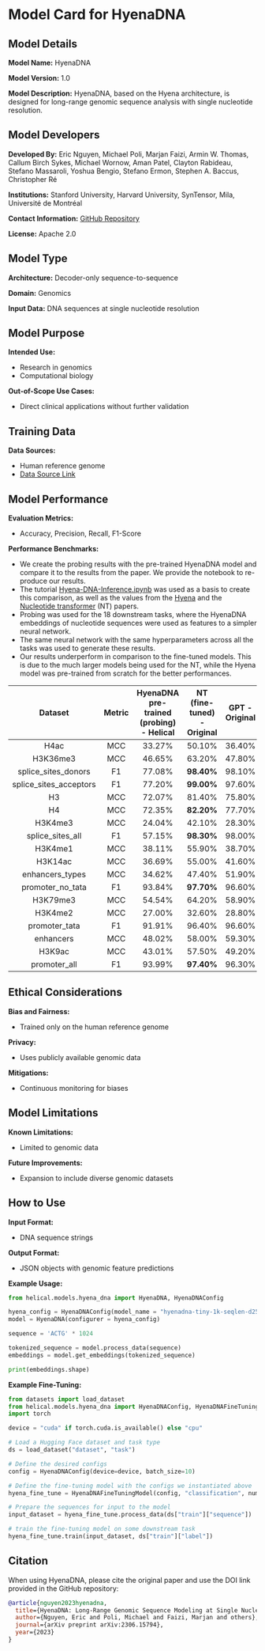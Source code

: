 # Model Card for HyenaDNA

## Model Details

**Model Name:** HyenaDNA

**Model Version:** 1.0

**Model Description:** HyenaDNA, based on the Hyena architecture, is designed for long-range genomic sequence analysis with single nucleotide resolution. 

## Model Developers

**Developed By:** Eric Nguyen, Michael Poli, Marjan Faizi, Armin W. Thomas, Callum Birch Sykes, Michael Wornow, Aman Patel, Clayton Rabideau, Stefano Massaroli, Yoshua Bengio, Stefano Ermon, Stephen A. Baccus, Christopher Ré

**Institutions:** Stanford University, Harvard University, SynTensor, Mila, Université de Montréal 

**Contact Information:** [GitHub Repository](https://github.com/HazyResearch/hyena-dna) 

**License:** Apache 2.0 

## Model Type

**Architecture:** Decoder-only sequence-to-sequence 

**Domain:** Genomics 

**Input Data:** DNA sequences at single nucleotide resolution 

## Model Purpose

**Intended Use:**  

- Research in genomics
- Computational biology

**Out-of-Scope Use Cases:**  

- Direct clinical applications without further validation

## Training Data

**Data Sources:**  

- Human reference genome  
- [Data Source Link](https://www.ncbi.nlm.nih.gov/assembly/GCF_000001405.26/)

## Model Performance

**Evaluation Metrics:**  

- Accuracy, Precision, Recall, F1-Score

**Performance Benchmarks:**  

- We create the probing results with the pre-trained HyenaDNA model and compare it to the results from the paper. We provide the notebook to re-produce our results.
- The tutorial [Hyena-DNA-Inference.ipynb](https://helical.readthedocs.io/en/latest/examples/notebooks/Hyena-DNA-Inference.html) was used as a basis to create this comparison, as well as the values from the [Hyena](https://arxiv.org/pdf/2306.15794) and the [Nucleotide transformer](https://www.biorxiv.org/content/10.1101/2023.01.11.523679v1.full.pdf) (NT) papers.
- Probing was used for the 18 downstream tasks, where the HyenaDNA embeddings of nucleotide sequences were used as features to a simpler neural network.
- The same neural network with the same hyperparameters across all the tasks was used to generate these results.
- Our results underperform in comparison to the fine-tuned models. This is due to the much larger models being used for the NT, while the Hyena model was pre-trained from scratch for the better performances. 


|Dataset       |Metric       |HyenaDNA pre-trained (probing) - Helical     |NT (fine-tuned) - Original          |GPT - Original        |HyenaDNA pretrained (fine-tuned) - Original|HyenaDNA not pretrained - Original|
|    :----:    |    :----:   |    :----:   |    :----:   |    :----:   |    :----:   |    :----:   |
|H4ac|MCC|33.27%|50.10%|36.40%|**63.70%**|43.50%|
|H3K36me3|MCC|46.65%|63.20%|47.80%|**65.30%**|53.40%|
|splice_sites_donors|F1|77.08%|**98.40%**|98.10%|97.30%|96.50%|
|splice_sites_acceptors|F1|77.20%|**99.00%**|97.60%|96.60%|96.60|%
|H3|MCC|72.07%|81.40%|75.80%|**81.70%**|79.90%|
|H4|MCC|72.35%|**82.20%**|77.70%|79.60%|79.10%|
|H3K4me3|MCC|24.04%|42.10%|28.30%|**61.20%**|40.20%|
|splice_sites_all|F1|57.15%|**98.30%**|98.00%|97.90%|97.30%|
|H3K4me1|MCC|38.11%|55.90%|38.70%|**57.10%**|43.40%|
|H3K14ac|MCC|36.69%|55.00%|41.60%|**66.30%**|48.00%|
|enhancers_types|MCC|34.62%|47.40%|51.90%|**55.70%**| 48.40%|
|promoter_no_tata|F1|93.84%|**97.70%**|96.60%|96.60%|96.50%|
|H3K79me3|MCC|54.54%|64.20%|58.90%|**71.60%**|59.70%|
|H3K4me2|MCC|27.00%|32.60%|28.80%|**53.90%**|34.50%|
|promoter_tata|F1|91.91%|96.40%|96.60%|**96.70%**|96.10%|
|enhancers|MCC|48.02%|58.00%|59.30%|**62.60%**|58.60%|
|H3K9ac|MCC|43.01%|57.50%|49.20%|**65.10%**|52.60%|
|promoter_all|F1|93.99%|**97.40%**|96.30%|96.50%|96.10%|

## Ethical Considerations

**Bias and Fairness:**  

- Trained only on the human reference genome

**Privacy:**  

- Uses publicly available genomic data

**Mitigations:**  

- Continuous monitoring for biases

## Model Limitations

**Known Limitations:**  
- Limited to genomic data

**Future Improvements:**  
- Expansion to include diverse genomic datasets

## How to Use

**Input Format:**  

- DNA sequence strings

**Output Format:**  

- JSON objects with genomic feature predictions

**Example Usage:**

```python
from helical.models.hyena_dna import HyenaDNA, HyenaDNAConfig

hyena_config = HyenaDNAConfig(model_name = "hyenadna-tiny-1k-seqlen-d256")
model = HyenaDNA(configurer = hyena_config)   

sequence = 'ACTG' * 1024

tokenized_sequence = model.process_data(sequence)
embeddings = model.get_embeddings(tokenized_sequence)

print(embeddings.shape)
```

**Example Fine-Tuning:**

```python
from datasets import load_dataset
from helical.models.hyena_dna import HyenaDNAConfig, HyenaDNAFineTuningModel
import torch

device = "cuda" if torch.cuda.is_available() else "cpu"

# Load a Hugging Face dataset and task type
ds = load_dataset("dataset", "task")

# Define the desired configs
config = HyenaDNAConfig(device=device, batch_size=10)

# Define the fine-tuning model with the configs we instantiated above
hyena_fine_tune = HyenaDNAFineTuningModel(config, "classification", number_unique_outputs)

# Prepare the sequences for input to the model
input_dataset = hyena_fine_tune.process_data(ds["train"]["sequence"])

# train the fine-tuning model on some downstream task
hyena_fine_tune.train(input_dataset, ds["train"]["label"])

```

## Citation

When using HyenaDNA, please cite the original paper and use the DOI link provided in the GitHub repository:

```bibtex
@article{nguyen2023hyenadna,
  title={HyenaDNA: Long-Range Genomic Sequence Modeling at Single Nucleotide Resolution},
  author={Nguyen, Eric and Poli, Michael and Faizi, Marjan and others},
  journal={arXiv preprint arXiv:2306.15794},
  year={2023}
}
```
